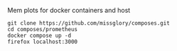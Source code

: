 Mem plots for docker containers and host
```
git clone https://github.com/missglory/composes.git
cd composes/prometheus
docker compose up -d
firefox localhost:3000
```
